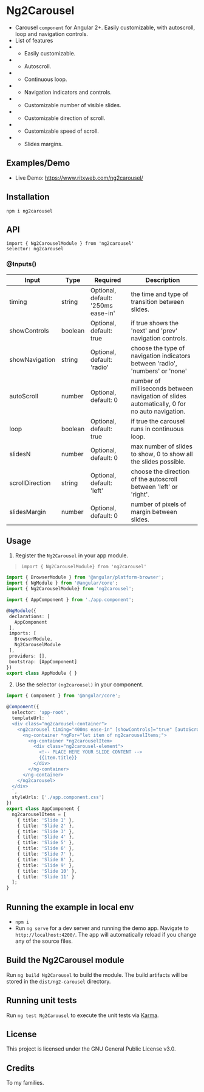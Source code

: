# Ng2Carousel

* Carousel `component` for Angular 2+. Easily customizable, with autoscroll, loop and navigation controls.
* List of features
* - Easily customizable.
* - Autoscroll.
* - Continuous loop.
* - Navigation indicators and controls.
* - Customizable number of visible slides.
* - Customizable direction of scroll.
* - Customizable speed of scroll.
* - Slides margins.

## Examples/Demo

* Live Demo: <a href="https://www.ritxweb.com/ng2carousel/">https://www.ritxweb.com/ng2carousel/</a>

## Installation

`npm i ng2carousel`

## API

`import { Ng2CarouselModule } from 'ng2carousel'`<br>
`selector: ng2carousel`

### @Inputs()

| Input            | Type    | Required                           | Description                                                                                  |
| ---------------- | ------- | ---------------------------------- | -------------------------------------------------------------------------------------------- |
| timing           | string  | Optional, default: '250ms ease-in' | the time and type of transition between slides.                                              |
| showControls     | boolean | Optional, default: true            | if true shows the 'next' and 'prev' navigation controls.                                     |
| showNavigation   | string  | Optional, default: 'radio'         | choose the type of navigation indicators between 'radio', 'numbers' or 'none'                |
| autoScroll       | number  | Optional, default: 0               | number of milliseconds between navigation of slides automatically, 0 for no auto navigation. |
| loop             | boolean | Optional, default: true            | if true the carousel runs in continuous loop.                                                |
| slidesN          | number  | Optional, default: 0               | max number of slides to show, 0 to show all the slides possible.                             |
| scrollDirection  | string  | Optional, default: 'left'          | choose the direction of the autoscroll between 'left' or 'right'.                            |
| slidesMargin     | number  | Optional, default: 0               | number of pixels of margin between slides.                                                   |

## Usage

1) Register the `Ng2Carousel` in your app module.
 > `import { Ng2CarouselModule} from 'ng2carousel'`

 ```typescript
import { BrowserModule } from '@angular/platform-browser';
import { NgModule } from '@angular/core';
import { Ng2CarouselModule} from 'ng2carousel';

import { AppComponent } from './app.component';

@NgModule({
  declarations: [
    AppComponent
  ],
  imports: [
    BrowserModule,
    Ng2CarouselModule
  ],
  providers: [],
  bootstrap: [AppComponent]
})
export class AppModule { }
 ```

 2) Use the selector `(ng2carousel)` in your component.

```typescript
import { Component } from '@angular/core';

@Component({
  selector: 'app-root',
  templateUrl: `
  <div class="ng2carousel-container">
    <ng2carousel timing="400ms ease-in" [showControls]="true" [autoScroll]="2000" showNavigation="radio" [slidesN]="4" [loop]="true" scrollDirection="left" [slidesMargin]="100">
      <ng-container *ngFor="let item of ng2carouselItems;">
        <ng-container *ng2carouselItem>
          <div class="ng2carousel-element">
            <!-- PLACE HERE YOUR SLIDE CONTENT -->
            {{item.title}}
          </div>
        </ng-container>
      </ng-container>
    </ng2carousel>
  </div>
  `,
  styleUrls: ['./app.component.css']
})
export class AppComponent {
  ng2carouselItems = [
    { title: 'Slide 1' },
    { title: 'Slide 2' },
    { title: 'Slide 3' },
    { title: 'Slide 4' },
    { title: 'Slide 5' },
    { title: 'Slide 6' },
    { title: 'Slide 7' },
    { title: 'Slide 8' },
    { title: 'Slide 9' },
    { title: 'Slide 10' },
    { title: 'Slide 11' }
  ];
}
```

## Running the example in local env

* `npm i`
* Run `ng serve` for a dev server and running the demo app. Navigate to `http://localhost:4200/`. The app will automatically reload if you change any of the source files.

## Build the Ng2Carousel module

Run `ng build Ng2Carousel` to build the module. The build artifacts will be stored in the `dist/ng2-carousel` directory.

## Running unit tests

Run `ng test Ng2Carousel` to execute the unit tests via [Karma](https://karma-runner.github.io).

## License

This project is licensed under the GNU General Public License v3.0.

## Credits

To my families.
